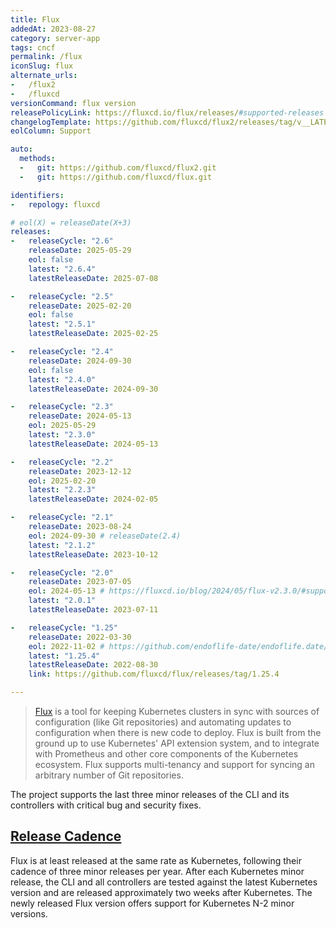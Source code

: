 ```yaml
---
title: Flux
addedAt: 2023-08-27
category: server-app
tags: cncf
permalink: /flux
iconSlug: flux
alternate_urls:
-   /flux2
-   /fluxcd
versionCommand: flux version
releasePolicyLink: https://fluxcd.io/flux/releases/#supported-releases
changelogTemplate: https://github.com/fluxcd/flux2/releases/tag/v__LATEST__
eolColumn: Support

auto:
  methods:
  -   git: https://github.com/fluxcd/flux2.git
  -   git: https://github.com/fluxcd/flux.git

identifiers:
-   repology: fluxcd

# eol(X) = releaseDate(X+3)
releases:
-   releaseCycle: "2.6"
    releaseDate: 2025-05-29
    eol: false
    latest: "2.6.4"
    latestReleaseDate: 2025-07-08

-   releaseCycle: "2.5"
    releaseDate: 2025-02-20
    eol: false
    latest: "2.5.1"
    latestReleaseDate: 2025-02-25

-   releaseCycle: "2.4"
    releaseDate: 2024-09-30
    eol: false
    latest: "2.4.0"
    latestReleaseDate: 2024-09-30

-   releaseCycle: "2.3"
    releaseDate: 2024-05-13
    eol: 2025-05-29
    latest: "2.3.0"
    latestReleaseDate: 2024-05-13

-   releaseCycle: "2.2"
    releaseDate: 2023-12-12
    eol: 2025-02-20
    latest: "2.2.3"
    latestReleaseDate: 2024-02-05

-   releaseCycle: "2.1"
    releaseDate: 2023-08-24
    eol: 2024-09-30 # releaseDate(2.4)
    latest: "2.1.2"
    latestReleaseDate: 2023-10-12

-   releaseCycle: "2.0"
    releaseDate: 2023-07-05
    eol: 2024-05-13 # https://fluxcd.io/blog/2024/05/flux-v2.3.0/#supported-versions
    latest: "2.0.1"
    latestReleaseDate: 2023-07-11

-   releaseCycle: "1.25"
    releaseDate: 2022-03-30
    eol: 2022-11-02 # https://github.com/endoflife-date/endoflife.date/pull/3420#discussion_r1306636700
    latest: "1.25.4"
    latestReleaseDate: 2022-08-30
    link: https://github.com/fluxcd/flux/releases/tag/1.25.4

---
```


> [Flux](https://fluxcd.io) is a tool for keeping Kubernetes clusters in sync with sources of
> configuration (like Git repositories) and automating updates to configuration when there is new
> code to deploy. Flux is built from the ground up to use Kubernetes' API extension system, and to
> integrate with Prometheus and other core components of the Kubernetes ecosystem. Flux supports
> multi-tenancy and support for syncing an arbitrary number of Git repositories.

The project supports the last three minor releases of the CLI and its controllers with critical bug
and security fixes.

## [Release Cadence](https://fluxcd.io/flux/releases/#release-cadence)

Flux is at least released at the same rate as Kubernetes, following their cadence of three minor
releases per year. After each Kubernetes minor release, the CLI and all controllers are tested
against the latest Kubernetes version and are released approximately two weeks after Kubernetes.
The newly released Flux version offers support for Kubernetes N-2 minor versions.
